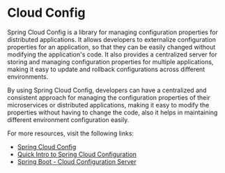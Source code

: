 # Cloud Config

Spring Cloud Config is a library for managing configuration properties for distributed applications. It allows developers to externalize configuration properties for an application, so that they can be easily changed without modifying the application's code. It also provides a centralized server for storing and managing configuration properties for multiple applications, making it easy to update and rollback configurations across different environments.

By using Spring Cloud Config, developers can have a centralized and consistent approach for managing the configuration properties of their microservices or distributed applications, making it easy to modify the properties without having to change the code, also it helps in maintaining different environment configuration easily.

For more resources, visit the following links:

- [Spring Cloud Config](https://spring.io/projects/spring-cloud-config)
- [Quick Intro to Spring Cloud Configuration](https://www.baeldung.com/spring-cloud-configuration)
- [Spring Boot - Cloud Configuration Server](https://www.tutorialspoint.com/spring_boot/spring_boot_cloud_configuration_server.htm)
